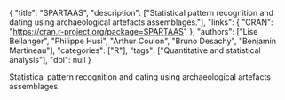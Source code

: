 {
  "title": "SPARTAAS",
  "description": ["Statistical pattern recognition and dating using archaeological artefacts assemblages."],
  "links": {
    "CRAN": "https://cran.r-project.org/package=SPARTAAS"
  },
  "authors": ["Lise Bellanger", "Philippe Husi", "Arthur Coulon", "Bruno Desachy", "Benjamin Martineau"],
  "categories": ["R"],
  "tags": ["Quantitative and statistical analysis"],
  "doi": null
}

<!-- Generated by csv2md.R – do not edit by hand -->

Statistical pattern recognition and dating using archaeological artefacts assemblages.